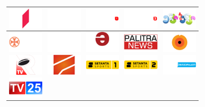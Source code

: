 | ![](https://raw.githubusercontent.com/RevGear/logo/master/Countries/GE/1TV.png) | ![](https://raw.githubusercontent.com/RevGear/logo/master/Countries/GE/2TV.png) | ![](https://raw.githubusercontent.com/RevGear/logo/master/Countries/GE/Adjarasport1.png) | ![](https://raw.githubusercontent.com/RevGear/logo/master/Countries/GE/Adjarasport2.png) | ![](https://raw.githubusercontent.com/RevGear/logo/master/Countries/GE/EnkiBenki.png) | 
|:---:|:---:|:---:|:---:|:---:| 
| ![](https://raw.githubusercontent.com/RevGear/logo/master/Countries/GE/Ertsulovneba.png) | ![](https://raw.githubusercontent.com/RevGear/logo/master/Countries/GE/Formula.png) | ![](https://raw.githubusercontent.com/RevGear/logo/master/Countries/GE/Maestro.png) | ![](https://raw.githubusercontent.com/RevGear/logo/master/Countries/GE/PalitraNews.png) | ![](https://raw.githubusercontent.com/RevGear/logo/master/Countries/GE/PosTV.png) | 
| ![](https://raw.githubusercontent.com/RevGear/logo/master/Countries/GE/RugbyTV.png) | ![](https://raw.githubusercontent.com/RevGear/logo/master/Countries/GE/Rustavi2.png) | ![](https://raw.githubusercontent.com/RevGear/logo/master/Countries/GE/SetantaSports1.png) | ![](https://raw.githubusercontent.com/RevGear/logo/master/Countries/GE/SetantaSports2.png) | ![](https://raw.githubusercontent.com/RevGear/logo/master/Countries/GE/SilkUniversal.png) | 
| ![](https://raw.githubusercontent.com/RevGear/logo/master/Countries/GE/TV25.png)  | 
